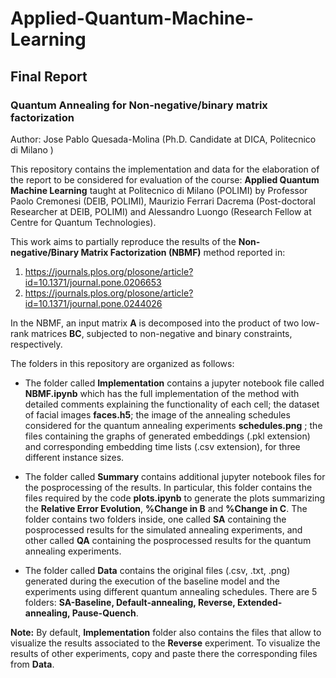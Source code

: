 # Applied-Quantum-Machine-Learning

## Final Report
### Quantum Annealing for Non-negative/binary matrix factorization

Author: Jose Pablo Quesada-Molina (Ph.D. Candidate at DICA, Politecnico di Milano )

This repository contains the implementation and data for the elaboration of the report to be considered for evaluation of the course: **Applied Quantum Machine Learning** taught at Politecnico di Milano (POLIMI) by Professor Paolo Cremonesi (DEIB, POLIMI), Maurizio Ferrari Dacrema (Post-doctoral Researcher at DEIB, POLIMI) and Alessandro Luongo (Research Fellow at Centre for Quantum Technologies). 

This work aims to partially reproduce the results of the **Non-negative/Binary Matrix Factorization (NBMF)** method reported in:

1. https://journals.plos.org/plosone/article?id=10.1371/journal.pone.0206653
2. https://journals.plos.org/plosone/article?id=10.1371/journal.pone.0244026

In the NBMF, an input matrix **A** is decomposed into the product of two low-rank matrices **BC**, subjected to non-negative and binary constraints, respectively.

The folders in this repository are organized as follows:

- The folder called **Implementation** contains a jupyter notebook file called **NBMF.ipynb** which has the full implementation of the method with detailed comments explaining the functionality of each cell; the dataset of facial images **faces.h5**; the image of the annealing schedules considered for the quantum annealing experiments **schedules.png** ; the files containing the graphs of generated embeddings (.pkl extension) and corresponding embedding time lists (.csv extension), for three different instance sizes. 

- The folder called **Summary** contains additional jupyter notebook files for the posprocessing of the results. In particular, this folder contains the files required by the code **plots.ipynb** to generate the plots summarizing the **Relative Error Evolution**, **%Change in B** and **%Change in C**. The folder contains two folders inside, one called **SA** containing the posprocessed results for the simulated annealing experiments, and other called **QA** containing the posprocessed results for the quantum annealing experiments.

- The folder called **Data** contains the original files (.csv, .txt, .png) generated during the execution of the baseline model and the experiments using different quantum annealing schedules. There are 5 folders: **SA-Baseline, Default-annealing, Reverse, Extended-annealing, Pause-Quench**.

**Note:** By default, **Implementation** folder also contains the files that allow to visualize the results associated to the **Reverse** experiment. To visualize the results of other experiments, copy and paste there the corresponding files from **Data**.


